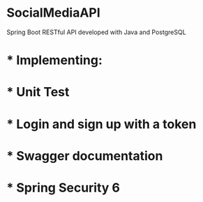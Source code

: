 # SocialMediaAPI
Spring Boot RESTful API developed with Java and PostgreSQL 
# * Implementing: 
# * Unit Test
# * Login and sign up with a token
# * Swagger documentation
# * Spring Security 6
